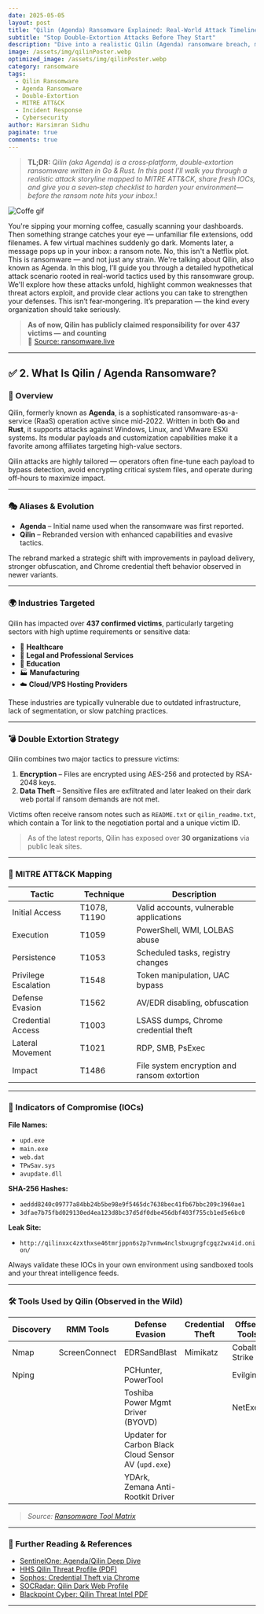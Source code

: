 ```yaml
---
date: 2025-05-05
layout: post
title: "Qilin (Agenda) Ransomware Explained: Real‑World Attack Timeline & 7 Fast Defenses"
subtitle: "Stop Double‑Extortion Attacks Before They Start"
description: "Dive into a realistic Qilin (Agenda) ransomware breach, mapped to MITRE ATT&CK, with fresh IOCs and a seven‑step hardening checklist any team can implement today."
image: /assets/img/qilinPoster.webp        
optimized_image: /assets/img/qilinPoster.webp
category: ransomware
tags:
  - Qilin Ransomware
  - Agenda Ransomware
  - Double‑Extortion
  - MITRE ATT&CK
  - Incident Response
  - Cybersecurity
author: Harsimran Sidhu
paginate: true
comments: true
---
```

> **TL;DR:** *Qilin (aka Agenda) is a cross‑platform, double‑extortion ransomware written in Go & Rust. In this post I’ll walk you through a realistic attack storyline mapped to MITRE ATT&CK, share fresh IOCs, and give you a seven‑step checklist to harden your environment—before the ransom note hits your inbox.*!

![Coffe gif](https://media.giphy.com/media/l4q8kQqDLUUEBVDk4/giphy.gif)

You're sipping your morning coffee, casually scanning your dashboards. Then something strange catches your eye — unfamiliar file extensions, odd filenames.
A few virtual machines suddenly go dark. Moments later, a message pops up in your inbox: a ransom note.
No, this isn't a Netflix plot. This is ransomware — and not just any strain. We're talking about Qilin, also known as Agenda.
In this blog, I’ll guide you through a detailed hypothetical attack scenario rooted in real-world tactics used by this ransomware group. We'll explore how these attacks unfold, highlight common weaknesses that threat actors exploit, and provide clear actions you can take to strengthen your defenses.
This isn’t fear-mongering. It’s preparation — the kind every organization should take seriously.

> **As of now, Qilin has publicly claimed responsibility for over 437 victims — and counting**  
> 🔗 [Source: ransomware.live](https://www.ransomware.live/group/qilin)


---

## ✅ 2. What Is Qilin / Agenda Ransomware?

### 🧬 Overview

Qilin, formerly known as **Agenda**, is a sophisticated ransomware-as-a-service (RaaS) operation active since mid-2022. Written in both **Go** and **Rust**, it supports attacks against Windows, Linux, and VMware ESXi systems. Its modular payloads and customization capabilities make it a favorite among affiliates targeting high-value sectors.

Qilin attacks are highly tailored — operators often fine-tune each payload to bypass detection, avoid encrypting critical system files, and operate during off-hours to maximize impact.

---

### 🎭 Aliases & Evolution

- **Agenda** – Initial name used when the ransomware was first reported.
- **Qilin** – Rebranded version with enhanced capabilities and evasive tactics.

The rebrand marked a strategic shift with improvements in payload delivery, stronger obfuscation, and Chrome credential theft behavior observed in newer variants.

---

### 🌍 Industries Targeted

Qilin has impacted over **437 confirmed victims**, particularly targeting sectors with high uptime requirements or sensitive data:

- 🏥 **Healthcare**
- 🧾 **Legal and Professional Services**
- 🏫 **Education**
- 🏭 **Manufacturing**
- ☁️ **Cloud/VPS Hosting Providers**

These industries are typically vulnerable due to outdated infrastructure, lack of segmentation, or slow patching practices.

---

### 💣 Double Extortion Strategy

Qilin combines two major tactics to pressure victims:

1. **Encryption** – Files are encrypted using AES-256 and protected by RSA-2048 keys.
2. **Data Theft** – Sensitive files are exfiltrated and later leaked on their dark web portal if ransom demands are not met.

Victims often receive ransom notes such as `README.txt` or `qilin_readme.txt`, which contain a Tor link to the negotiation portal and a unique victim ID.

> As of the latest reports, Qilin has exposed over **30 organizations** via public leak sites.

---

### 🧠 MITRE ATT&CK Mapping

| Tactic               | Technique       | Description                                      |
|----------------------|----------------|--------------------------------------------------|
| Initial Access        | T1078, T1190   | Valid accounts, vulnerable applications          |
| Execution             | T1059          | PowerShell, WMI, LOLBAS abuse                    |
| Persistence           | T1053          | Scheduled tasks, registry changes                |
| Privilege Escalation  | T1548          | Token manipulation, UAC bypass                   |
| Defense Evasion       | T1562          | AV/EDR disabling, obfuscation                    |
| Credential Access     | T1003          | LSASS dumps, Chrome credential theft             |
| Lateral Movement      | T1021          | RDP, SMB, PsExec                                 |
| Impact                | T1486          | File system encryption and ransom extortion      |

---

### 🧪 Indicators of Compromise (IOCs)

**File Names:**
- `upd.exe`
- `main.exe`
- `web.dat`
- `TPwSav.sys`
- `avupdate.dll`

**SHA-256 Hashes:**
- `aeddd8240c09777a84bb24b5be98e9f5465dc7638bec41fb67bbc209c3960ae1`
- `3dfae7b75fbd029130ed4ea123d8bc37d5df0dbe456dbf403f755cb1ed5e6bc0`

**Leak Site:**
- `http://qilinxxc4zxthxse46tmrjppn6s2p7vnmw4nclsbxugrgfcgqz2wx4id.onion/`

Always validate these IOCs in your own environment using sandboxed tools and your threat intelligence feeds.

---

### 🛠️ Tools Used by Qilin (Observed in the Wild)

| Discovery | RMM Tools     | Defense Evasion                                           | Credential Theft | Offsec Tools   | Networking   | LOLBAS   | Exfiltration     |
|-----------|---------------|-----------------------------------------------------------|------------------|----------------|--------------|----------|------------------|
| Nmap      | ScreenConnect | EDRSandBlast                                              | Mimikatz         | Cobalt Strike  | Proxychains  | fsutil   | EasyUpload.io    |
| Nping     |               | PCHunter, PowerTool                                       |                  | Evilginx       |              | PsExec   |                  |
|           |               | Toshiba Power Mgmt Driver (BYOVD)                         |                  | NetExec        |              | WinRM    |                  |
|           |               | Updater for Carbon Black Cloud Sensor AV (`upd.exe`)      |                  |                |              |          |                  |
|           |               | YDArk, Zemana Anti-Rootkit Driver                         |                  |                |              |          |                  |


> _Source: [Ransomware Tool Matrix](https://github.com/mandiant/Ransomware-Tool-Matrix)_

---

### 🔗 Further Reading & References

- [SentinelOne: Agenda/Qilin Deep Dive](https://www.sentinelone.com/anthology/agenda-qilin/)
- [HHS Qilin Threat Profile (PDF)](https://www.hhs.gov/sites/default/files/qilin-threat-profile-tlpclear.pdf)
- [Sophos: Credential Theft via Chrome](https://news.sophos.com/en-us/2024/08/22/qilin-ransomware-caught-stealing-credentials-stored-in-google-chrome/)
- [SOCRadar: Qilin Dark Web Profile](https://socradar.io/dark-web-profile-qilin-agenda-ransomware/)
- [Blackpoint Cyber: Qilin Threat Intel PDF](https://blackpointcyber.com/wp-content/uploads/2025/01/Qilin-3.pdf)

---
